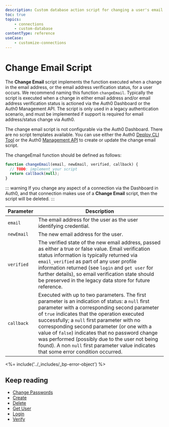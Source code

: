 ```yaml
---
description: Custom database action script for changing a user's email.
toc: true
topics:
    - connections
    - custom-database
contentType: reference
useCase:
    - customize-connections
---
```

# Change Email Script

The **Change Email** script implements the function executed when a change in the email address, or the email address verification status, for a user occurs. We recommend naming this function `changeEmail`. Typically the script is executed when a change in either email address and/or email address verification status is actioned via the Auth0 Dashboard or the Auth0 Management API. The script is only used in a legacy authentication scenario, and must be implemented if support is required for email address/status change via Auth0.

The change email script is not configurable via the Auth0 Dashboard. There are no script templates available. You can use either the Auth0 [Deploy CLI Tool](/extensions/deploy-cli) or the Auth0 [Management API](/api/management/v2#!/Connections) to create or update the change email script. 

The changeEmail function should be defined as follows:

```js
function changeEmail(email, newEmail, verified, callback) {
  // TODO: implement your script
  return callback(null);
}
```

::: warning
If you change any aspect of a connection via the Dashboard in Auth0, and that connection makes use of a **Change Email** script, then the script will be deleted. 
:::

| **Parameter** | **Description** |
| --- | --- |
| `email` | The email address for the user as the user identifying credential. |
| `newEmail` | The new email address for the user. |
| `verified` | The verified state of the new email address, passed as either a true or false value. Email verification status information is typically returned via `email_verified` as part of any user profile information returned (see `login` and `get user` for further details), so email verification state should be preserved in the legacy data store for future reference. |
| `callback` | Executed with up to two parameters. The first parameter is an indication of status: a `null` first parameter with a corresponding second parameter of `true` indicates that the operation executed successfully; a `null` first parameter with no corresponding second parameter (or one with a value of `false`) indicates that no password change was performed (possibly due to the user not being found). A non `null` first parameter value indicates that some error condition occurred.  |

<%= include('../_includes/_bp-error-object') %>

## Keep reading

* [Change Passwords](/connections/database/custom-db/templates/change-password)
* [Create](/connections/database/custom-db/templates/create)
* [Delete](/connections/database/custom-db/templates/delete)
* [Get User](/connections/database/custom-db/templates/get-user)
* [Login](/connections/database/custom-db/templates/login)
* [Verify](/connections/database/custom-db/templates/verify)
